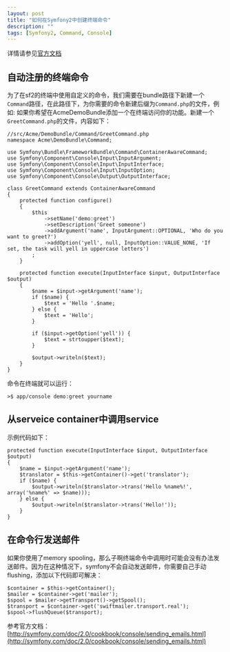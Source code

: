 ```yaml
---
layout: post
title: "如何在Symfony2中创建终端命令"
description: ""
tags: [Symfony2, Command, Console]
---
```


详情请参见[官方文档](http://symfony.com/doc/2.0/cookbook/console/console_command.html<F12>)

## 自动注册的终端命令

为了在sf2的终端中使用自定义的命令，我们需要在bundle路径下新建一个`Command`路径，在此路径下，为你需要的命令新建后缀为`Command.php`的文件，例如: 如果你希望在AcmeDemoBundle添加一个在终端访问你的功能。新建一个`GreetCommand.php`的文件，内容如下：

    //src/Acme/DemoBundle/Command/GreetCommand.php
    namespace Acme\DemoBundle\Command;
    
    use Symfony\Bundle\FrameworkBundle\Command\ContainerAwareCommand;
    use Symfony\Component\Console\Input\InputArgument;
    use Symfony\Component\Console\Input\InputInterface;
    use Symfony\Component\Console\Input\InputOption;
    use Symfony\Component\Console\Output\OutputInterface;
    
    class GreetCommand extends ContainerAwareCommand
    {
        protected function configure()
        {
            $this
                ->setName('demo:greet')
                ->setDescription('Greet someone')
                ->addArgument('name', InputArgument::OPTIONAL, 'Who do you want to greet?')
                ->addOption('yell', null, InputOption::VALUE_NONE, 'If set, the task will yell in uppercase letters')
            ;
        }
    
        protected function execute(InputInterface $input, OutputInterface $output)
        {
            $name = $input->getArgument('name');
            if ($name) {
                $text = 'Hello '.$name;
            } else {
                $text = 'Hello';
            }
    
            if ($input->getOption('yell')) {
                $text = strtoupper($text);
            }
    
            $output->writeln($text);
        }
    }
    

命令在终端就可以运行：

    >$ app/console demo:greet yourname



## 从serveice container中调用service

示例代码如下：

    protected function execute(InputInterface $input, OutputInterface $output)
    {
        $name = $input->getArgument('name');
        $translator = $this->getContainer()->get('translator');
        if ($name) {
            $output->writeln($translator->trans('Hello %name%!', array('%name%' => $name)));
        } else {
            $output->writeln($translator->trans('Hello!'));
        }
    }
 
## 在命令行发送邮件

如果你使用了memory spooling，那么子啊终端命令中调用时可能会没有办法发送邮件。因为在这种情况下，symfony不会自动发送邮件，你需要自己手动flushing，添加以下代码即可解决：

    $container = $this->getContainer();
    $mailer = $container->get('mailer');
    $spool = $mailer->getTransport()->getSpool();
    $transport = $container->get('swiftmailer.transport.real');
    $spool->flushQueue($transport);

参考官方文档：[http://symfony.com/doc/2.0/cookbook/console/sending_emails.html](http://symfony.com/doc/2.0/cookbook/console/sending_emails.html)

